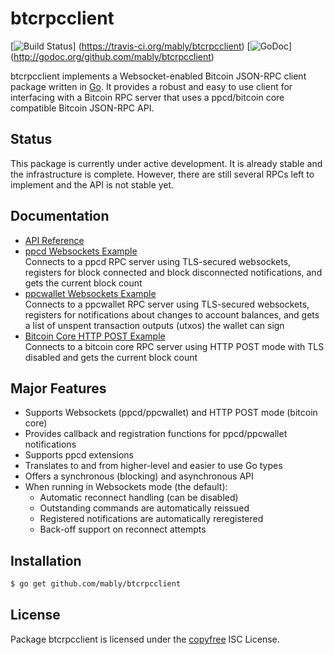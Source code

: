 btcrpcclient
============

[![Build Status](https://travis-ci.org/mably/btcrpcclient.png?branch=master)]
(https://travis-ci.org/mably/btcrpcclient)
[![GoDoc](https://godoc.org/github.com/mably/btcrpcclient?status.png)]
(http://godoc.org/github.com/mably/btcrpcclient)

btcrpcclient implements a Websocket-enabled Bitcoin JSON-RPC client package
written in [Go](http://golang.org/).  It provides a robust and easy to use
client for interfacing with a Bitcoin RPC server that uses a ppcd/bitcoin core
compatible Bitcoin JSON-RPC API.

## Status

This package is currently under active development.  It is already stable and
the infrastructure is complete.  However, there are still several RPCs left to
implement and the API is not stable yet.

## Documentation

* [API Reference](http://godoc.org/github.com/mably/btcrpcclient)
* [ppcd Websockets Example](https://github.com/mably/btcrpcclient/blob/master/examples/btcdwebsockets)  
  Connects to a ppcd RPC server using TLS-secured websockets, registers for
  block connected and block disconnected notifications, and gets the current
  block count
* [ppcwallet Websockets Example](https://github.com/mably/btcrpcclient/blob/master/examples/ppcwalletwebsockets)  
  Connects to a ppcwallet RPC server using TLS-secured websockets, registers for
  notifications about changes to account balances, and gets a list of unspent
  transaction outputs (utxos) the wallet can sign
* [Bitcoin Core HTTP POST Example](https://github.com/mably/btcrpcclient/blob/master/examples/bitcoincorehttp)  
  Connects to a bitcoin core RPC server using HTTP POST mode with TLS disabled
  and gets the current block count

## Major Features

* Supports Websockets (ppcd/ppcwallet) and HTTP POST mode (bitcoin core)
* Provides callback and registration functions for ppcd/ppcwallet notifications
* Supports ppcd extensions
* Translates to and from higher-level and easier to use Go types
* Offers a synchronous (blocking) and asynchronous API
* When running in Websockets mode (the default):
  * Automatic reconnect handling (can be disabled)
  * Outstanding commands are automatically reissued
  * Registered notifications are automatically reregistered
  * Back-off support on reconnect attempts

## Installation

```bash
$ go get github.com/mably/btcrpcclient
```

## License

Package btcrpcclient is licensed under the [copyfree](http://copyfree.org) ISC
License.
